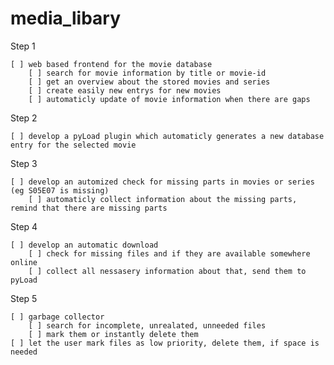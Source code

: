 media_libary
============


Step 1

    [ ] web based frontend for the movie database
        [ ] search for movie information by title or movie-id
        [ ] get an overview about the stored movies and series
        [ ] create easily new entrys for new movies
        [ ] automaticly update of movie information when there are gaps

Step 2

    [ ] develop a pyLoad plugin which automaticly generates a new database entry for the selected movie

Step 3

    [ ] develop an automized check for missing parts in movies or series (eg S05E07 is missing)
        [ ] automaticly collect information about the missing parts, remind that there are missing parts

Step 4

    [ ] develop an automatic download
        [ ] check for missing files and if they are available somewhere online
        [ ] collect all nessasery information about that, send them to pyLoad

Step 5

    [ ] garbage collector
        [ ] search for incomplete, unrealated, unneeded files
        [ ] mark them or instantly delete them
    [ ] let the user mark files as low priority, delete them, if space is needed

